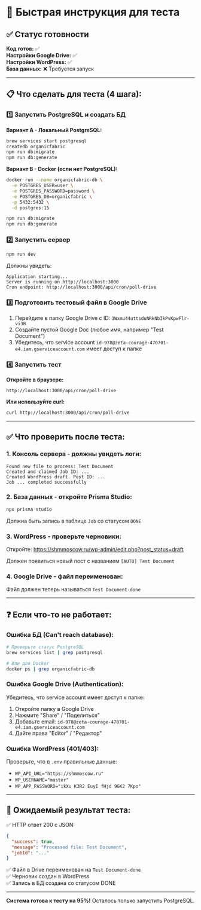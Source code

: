 # 🚀 Быстрая инструкция для теста

## ✅ Статус готовности

**Код готов:** ✅  
**Настройки Google Drive:** ✅  
**Настройки WordPress:** ✅  
**База данных:** ❌ Требуется запуск

---

## 📋 Что сделать для теста (4 шага):

### 1️⃣ Запустить PostgreSQL и создать БД

**Вариант А - Локальный PostgreSQL:**
```bash
brew services start postgresql
createdb organicfabric
npm run db:migrate
npm run db:generate
```

**Вариант B - Docker (если нет PostgreSQL):**
```bash
docker run --name organicfabric-db \
  -e POSTGRES_USER=user \
  -e POSTGRES_PASSWORD=password \
  -e POSTGRES_DB=organicfabric \
  -p 5432:5432 \
  -d postgres:15

npm run db:migrate
npm run db:generate
```

### 2️⃣ Запустить сервер
```bash
npm run dev
```

Должны увидеть:
```
Application starting...
Server is running on http://localhost:3000
Cron endpoint: http://localhost:3000/api/cron/poll-drive
```

### 3️⃣ Подготовить тестовый файл в Google Drive

1. Перейдите в папку Google Drive с ID: `1Wxmu44uttsduNRkNbIkPvKpwFlr-vi3B`
2. Создайте пустой Google Doc (любое имя, например "Test Document")
3. Убедитесь, что service account `id-978@zeta-courage-470701-e4.iam.gserviceaccount.com` имеет доступ к папке

### 4️⃣ Запустить тест

**Откройте в браузере:**
```
http://localhost:3000/api/cron/poll-drive
```

**Или используйте curl:**
```bash
curl http://localhost:3000/api/cron/poll-drive
```

---

## ✅ Что проверить после теста:

### 1. **Консоль сервера** - должны увидеть логи:
```
Found new file to process: Test Document
Created and claimed Job ID: ...
Created WordPress draft. Post ID: ...
Job ... completed successfully
```

### 2. **База данных** - откройте Prisma Studio:
```bash
npx prisma studio
```
Должна быть запись в таблице `Job` со статусом `DONE`

### 3. **WordPress** - проверьте черновики:
Откройте: https://shmmoscow.ru/wp-admin/edit.php?post_status=draft

Должен появиться новый пост с названием `[AUTO] Test Document`

### 4. **Google Drive** - файл переименован:
Файл должен теперь называться `Test Document-done`

---

## ❓ Если что-то не работает:

### Ошибка БД (Can't reach database):
```bash
# Проверьте статус PostgreSQL
brew services list | grep postgresql

# Или для Docker
docker ps | grep organicfabric-db
```

### Ошибка Google Drive (Authentication):
Убедитесь, что service account имеет доступ к папке:
1. Откройте папку в Google Drive
2. Нажмите "Share" / "Поделиться"
3. Добавьте email: `id-978@zeta-courage-470701-e4.iam.gserviceaccount.com`
4. Дайте права "Editor" / "Редактор"

### Ошибка WordPress (401/403):
Проверьте, что в `.env` правильные данные:
- `WP_API_URL="https://shmmoscow.ru"`
- `WP_USERNAME="master"`
- `WP_APP_PASSWORD="ikXu K3R2 EuyI fHjd 9GK2 7Kpo"`

---

## 🎯 Ожидаемый результат теста:

✅ HTTP ответ 200 с JSON:
```json
{
  "success": true,
  "message": "Processed file: Test Document",
  "jobId": "..."
}
```

✅ Файл в Drive переименован на `Test Document-done`  
✅ Черновик создан в WordPress  
✅ Запись в БД создана со статусом DONE  

---

**Система готова к тесту на 95%!** Осталось только запустить PostgreSQL.
